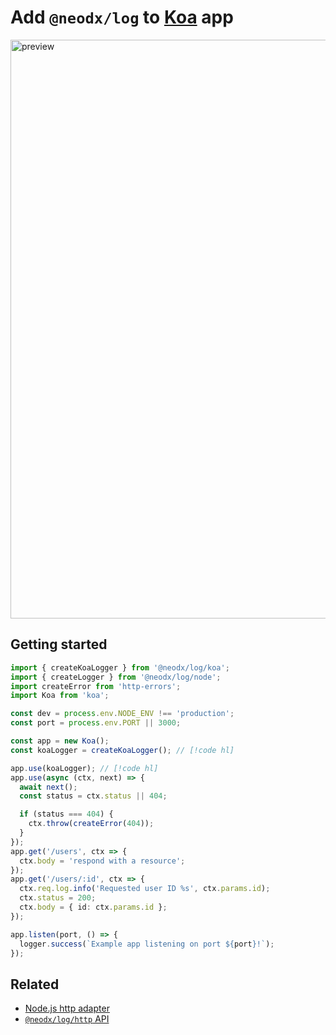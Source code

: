 # Add `@neodx/log` to [Koa](https://koajs.com) app

<img src="/log/example-koa-logs.png" alt="preview" width="1892" height="926" />

## Getting started

```typescript
import { createKoaLogger } from '@neodx/log/koa';
import { createLogger } from '@neodx/log/node';
import createError from 'http-errors';
import Koa from 'koa';

const dev = process.env.NODE_ENV !== 'production';
const port = process.env.PORT || 3000;

const app = new Koa();
const koaLogger = createKoaLogger(); // [!code hl]

app.use(koaLogger); // [!code hl]
app.use(async (ctx, next) => {
  await next();
  const status = ctx.status || 404;

  if (status === 404) {
    ctx.throw(createError(404));
  }
});
app.get('/users', ctx => {
  ctx.body = 'respond with a resource';
});
app.get('/users/:id', ctx => {
  ctx.req.log.info('Requested user ID %s', ctx.params.id);
  ctx.status = 200;
  ctx.body = { id: ctx.params.id };
});

app.listen(port, () => {
  logger.success(`Example app listening on port ${port}!`);
});
```

## Related

- [Node.js http adapter](./http.md)
- [`@neodx/log/http` API](../api/http.md)
